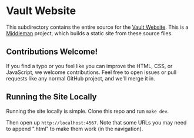 # Vault Website

This subdirectory contains the entire source for the [Vault Website](https://www.vaultproject.io/).
This is a [Middleman](http://middlemanapp.com) project, which builds a static
site from these source files.

## Contributions Welcome!

If you find a typo or you feel like you can improve the HTML, CSS, or
JavaScript, we welcome contributions. Feel free to open issues or pull
requests like any normal GitHub project, and we'll merge it in.

## Running the Site Locally

Running the site locally is simple. Clone this repo and run `make dev`.

Then open up `http://localhost:4567`. Note that some URLs you may need to append
".html" to make them work (in the navigation).
